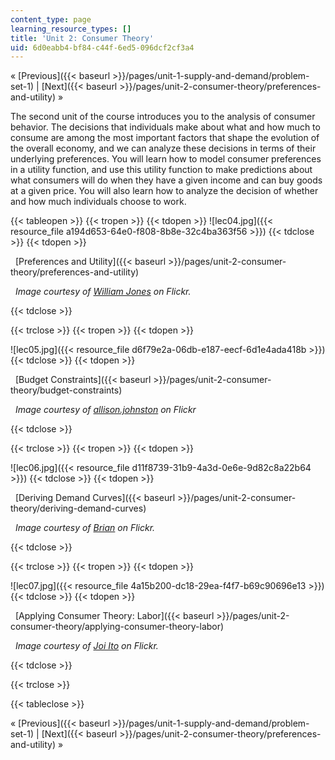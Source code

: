 ```yaml
---
content_type: page
learning_resource_types: []
title: 'Unit 2: Consumer Theory'
uid: 6d0eabb4-bf84-c44f-6ed5-096dcf2cf3a4
---
```


« [Previous]({{< baseurl >}}/pages/unit-1-supply-and-demand/problem-set-1) | [Next]({{< baseurl >}}/pages/unit-2-consumer-theory/preferences-and-utility) »

The second unit of the course introduces you to the analysis of consumer behavior. The decisions that individuals make about what and how much to consume are among the most important factors that shape the evolution of the overall economy, and we can analyze these decisions in terms of their underlying preferences. You will learn how to model consumer preferences in a utility function, and use this utility function to make predictions about what consumers will do when they have a given income and can buy goods at a given price. You will also learn how to analyze the decision of whether and how much individuals choose to work.

{{< tableopen >}}
{{< tropen >}}
{{< tdopen >}}
![lec04.jpg]({{< resource_file a194d653-64e0-f808-8b8e-32c4ba363f56 >}})
{{< tdclose >}}
{{< tdopen >}}


  [Preferences and Utility]({{< baseurl >}}/pages/unit-2-consumer-theory/preferences-and-utility)

  _Image courtesy of [William Jones](http://www.flickr.com/photos/fritish/3357925979/) on Flickr._


{{< tdclose >}}

{{< trclose >}}
{{< tropen >}}
{{< tdopen >}}
  
![lec05.jpg]({{< resource_file d6f79e2a-06db-e187-eecf-6d1e4ada418b >}})
{{< tdclose >}}
{{< tdopen >}}


  [Budget Constraints]({{< baseurl >}}/pages/unit-2-consumer-theory/budget-constraints)

  _Image courtesy of [allison.johnston](http://www.flickr.com/photos/allisonjohnstonn/6332964795/in/photostream/) on Flickr_


{{< tdclose >}}

{{< trclose >}}
{{< tropen >}}
{{< tdopen >}}
  
![lec06.jpg]({{< resource_file d11f8739-31b9-4a3d-0e6e-9d82c8a22b64 >}})
{{< tdclose >}}
{{< tdopen >}}


  [Deriving Demand Curves]({{< baseurl >}}/pages/unit-2-consumer-theory/deriving-demand-curves)

  _Image courtesy of [Brian](http://www.flickr.com/photos/ncreedplayer/4459054998/) on Flickr._


{{< tdclose >}}

{{< trclose >}}
{{< tropen >}}
{{< tdopen >}}
  
![lec07.jpg]({{< resource_file 4a15b200-dc18-29ea-f4f7-b69c90696e13 >}})
{{< tdclose >}}
{{< tdopen >}}


  [Applying Consumer Theory: Labor]({{< baseurl >}}/pages/unit-2-consumer-theory/applying-consumer-theory-labor)

  _Image courtesy of [Joi Ito](http://www.flickr.com/photos/joi/9913697/) on Flickr._


{{< tdclose >}}

{{< trclose >}}

{{< tableclose >}}

« [Previous]({{< baseurl >}}/pages/unit-1-supply-and-demand/problem-set-1) | [Next]({{< baseurl >}}/pages/unit-2-consumer-theory/preferences-and-utility) »